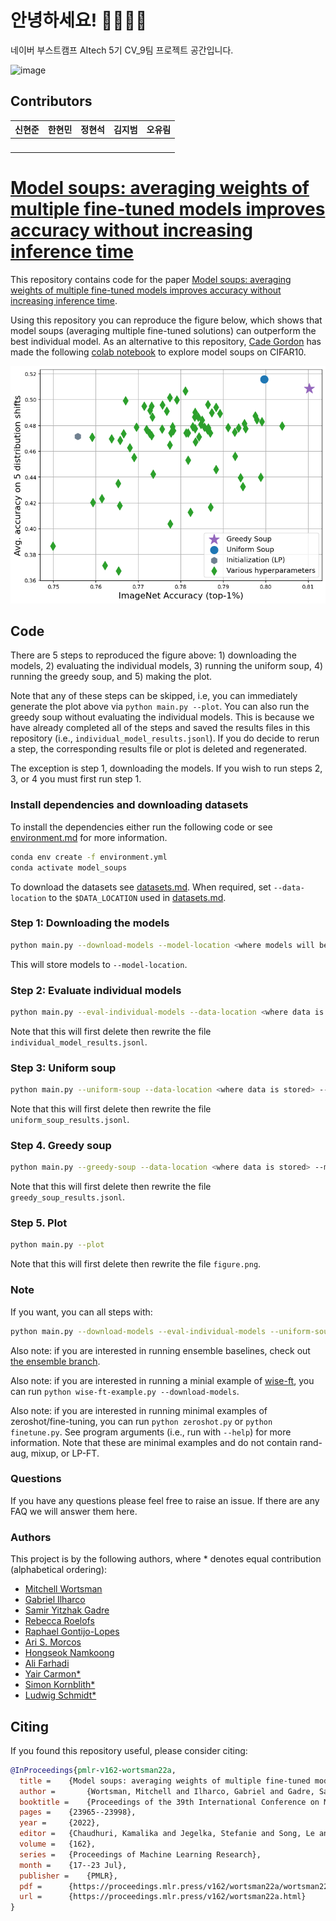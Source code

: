# 안녕하세요! 👨‍👨‍👦‍👦

네이버 부스트캠프 AItech 5기 CV_9팀 프로젝트 공간입니다.

![image](https://user-images.githubusercontent.com/72616557/228166051-e8197cb8-0025-485d-becc-cba4a5c257fd.png)



## Contributors

|신현준 |                                                  한현민|정현석 |                                                  김지범|오유림|
|:--------------------------------------------------------------------------------------------------------------------------------------------------------------------:|:-------------------------------------------------------------------------------------------------------------------------------------------------------------------:|:------------------------------------------------------------------------------------------------------------------------------------------------------------------:|:----------------------------------------------------------------------------------------------------------------------------------------------------------------------:|:----------------------------------------------------------------------------------------------------------------------------------------------------------------------:|
| [<img src="https://avatars.githubusercontent.com/u/113486402?s=400&v=4" alt="" style="width:100px;100px;">](https://github.com/june95) <br/> | [<img src="https://avatars.githubusercontent.com/u/33598545?s=400&u=d0aaa9e96fd2fa1d0c1aa034d8e9e2c8daf96473&v=4" alt="" style="width:100px;100px;">](https://github.com/Hyunmin-H) <br/> | [<img src="https://avatars.githubusercontent.com/u/72616557?v=4" alt="" style="width:100px;100px;">](https://github.com/hyuns66) <br/> | [<img src="https://avatars.githubusercontent.com/u/91449518?v=4" alt="" style="width:100px;100px;">](https://github.com/jibeomkim7) <br/> |[<img src="https://avatars.githubusercontent.com/u/63313306?s=400&u=094cba544d8029b4f93aa191d036a109d6265fa8&v=4" alt="" style="width:100px;100px;">](https://github.com/jennifer060697) <br/> |



# [Model soups: averaging weights of multiple fine-tuned models improves accuracy without increasing inference time](https://arxiv.org/abs/2203.05482)

This repository contains code for the paper [Model soups: averaging weights of multiple fine-tuned models improves accuracy without increasing inference time](https://arxiv.org/abs/2203.05482).

Using this repository you can reproduce the figure below, which shows that model soups (averaging multiple fine-tuned solutions) can outperform
the best individual model.
As an alternative to this repository, [Cade Gordon](http://cadegordon.io/) has made the following [colab notebook](https://colab.research.google.com/drive/1UmK-phTRXC4HoKb7_rScawnRqlG82svF?usp=sharing) to explore model soups on CIFAR10.
<p align="center">
<img src="figure.png", width="625"/>
</p>


## Code

There are 5 steps to reproduced the figure above: 1) downloading the models, 2) evaluating the individual models, 3) running the uniform soup, 4) running the greedy soup, and 5) making the plot.

Note that any of these steps can be skipped, i.e, you can immediately generate the plot above via `python main.py --plot`.
You can also run the greedy soup without evaluating the individual models.
This is because we have already completed all of the steps and saved the results files in this repository (i.e., `individual_model_results.jsonl`).
If you do decide to rerun a step, the corresponding results file or plot is deleted and regenerated.

The exception is step 1, downloading the models. If you wish to run steps 2, 3, or 4 you must first run step 1.

### Install dependencies and downloading datasets

To install the dependencies either run the following code or see [environment.md](environment.md) for more information.
```bash
conda env create -f environment.yml
conda activate model_soups
```

To download the datasets see [datasets.md](datasets.md). When required, set `--data-location` to the `$DATA_LOCATION` used in [datasets.md](datasets.md).

### Step 1: Downloading the models

```bash
python main.py --download-models --model-location <where models will be stored>
```
This will store models to `--model-location`.


### Step 2: Evaluate individual models

```bash
python main.py --eval-individual-models --data-location <where data is stored> --model-location <where models are stored>
```
Note that this will first delete then rewrite the file `individual_model_results.jsonl`.

### Step 3: Uniform soup

```bash
python main.py --uniform-soup --data-location <where data is stored> --model-location <where models are stored>
```
Note that this will first delete then rewrite the file `uniform_soup_results.jsonl`.

### Step 4. Greedy soup

```bash
python main.py --greedy-soup --data-location <where data is stored> --model-location <where models are stored>
```
Note that this will first delete then rewrite the file `greedy_soup_results.jsonl`.

### Step 5. Plot

```bash
python main.py --plot
```
Note that this will first delete then rewrite the file `figure.png`.

### Note

If you want, you can all steps with:
```bash
python main.py --download-models --eval-individual-models --uniform-soup --greedy-soup --plot --data-location <where data is stored> --model-location <where models are stored>
```

Also note: if you are interested in running ensemble baselines, check out [the ensemble branch](https://github.com/mlfoundations/model-soups/tree/ensemble).

Also note: if you are interested in running a minial example of [wise-ft](https://arxiv.org/abs/2109.01903), you can run `python wise-ft-example.py --download-models`. 

Also note: if you are interested in running minimal examples of zeroshot/fine-tuning, you can run `python zeroshot.py` or `python finetune.py`. See program arguments (i.e., run with `--help`) for more information. Note that these are minimal examples and do not contain rand-aug, mixup, or LP-FT.

### Questions

If you have any questions please feel free to raise an issue. If there are any FAQ we will answer them here.

### Authors

This project is by the following authors, where * denotes equal contribution (alphabetical ordering):
- [Mitchell Wortsman](https://mitchellnw.github.io/)
- [Gabriel Ilharco](http://gabrielilharco.com/)
- [Samir Yitzhak Gadre](https://sagadre.github.io/)
- [Rebecca Roelofs](https://twitter.com/beccaroelofs)
- [Raphael Gontijo-Lopes](https://raphagl.com/)
- [Ari S. Morcos](http://www.arimorcos.com/)
- [Hongseok Namkoong](https://hsnamkoong.github.io/)
- [Ali Farhadi](https://homes.cs.washington.edu/~ali/)
- [Yair Carmon*](https://www.cs.tau.ac.il/~ycarmon/)
- [Simon Kornblith*](https://simonster.com/)
- [Ludwig Schmidt*](https://people.csail.mit.edu/ludwigs/)


## Citing

If you found this repository useful, please consider citing:
```bibtex
@InProceedings{pmlr-v162-wortsman22a,
  title = 	 {Model soups: averaging weights of multiple fine-tuned models improves accuracy without increasing inference time},
  author =       {Wortsman, Mitchell and Ilharco, Gabriel and Gadre, Samir Ya and Roelofs, Rebecca and Gontijo-Lopes, Raphael and Morcos, Ari S and Namkoong, Hongseok and Farhadi, Ali and Carmon, Yair and Kornblith, Simon and Schmidt, Ludwig},
  booktitle = 	 {Proceedings of the 39th International Conference on Machine Learning},
  pages = 	 {23965--23998},
  year = 	 {2022},
  editor = 	 {Chaudhuri, Kamalika and Jegelka, Stefanie and Song, Le and Szepesvari, Csaba and Niu, Gang and Sabato, Sivan},
  volume = 	 {162},
  series = 	 {Proceedings of Machine Learning Research},
  month = 	 {17--23 Jul},
  publisher =    {PMLR},
  pdf = 	 {https://proceedings.mlr.press/v162/wortsman22a/wortsman22a.pdf},
  url = 	 {https://proceedings.mlr.press/v162/wortsman22a.html}
}


```
